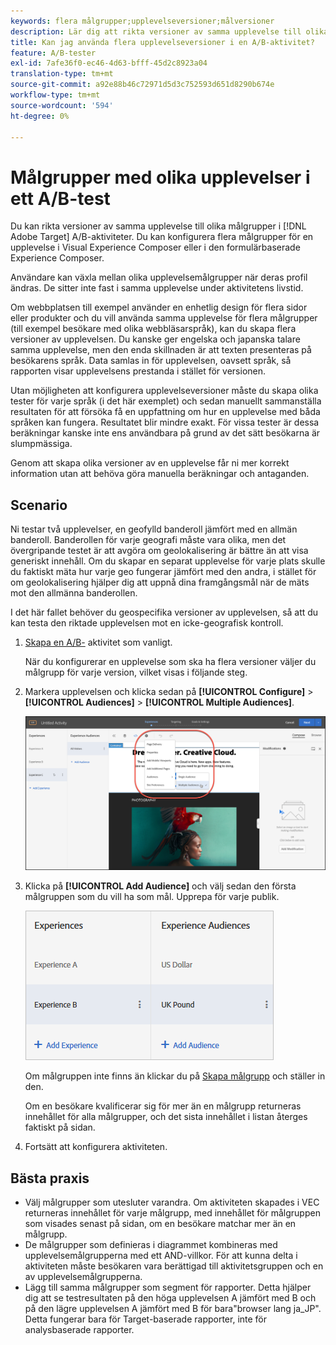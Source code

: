 ```yaml
---
keywords: flera målgrupper;upplevelseversioner;målversioner
description: Lär dig att rikta versioner av samma upplevelse till olika målgrupper i Adobe [!DNL Target] A/B-aktiviteter.
title: Kan jag använda flera upplevelseversioner i en A/B-aktivitet?
feature: A/B-tester
exl-id: 7afe36f0-ec46-4d63-bfff-45d2c8923a04
translation-type: tm+mt
source-git-commit: a92e88b46c72971d5d3c752593d651d8290b674e
workflow-type: tm+mt
source-wordcount: '594'
ht-degree: 0%

---
```


# Målgrupper med olika upplevelser i ett A/B-test

Du kan rikta versioner av samma upplevelse till olika målgrupper i [!DNL Adobe Target] A/B-aktiviteter. Du kan konfigurera flera målgrupper för en upplevelse i Visual Experience Composer eller i den formulärbaserade Experience Composer.

Användare kan växla mellan olika upplevelsemålgrupper när deras profil ändras. De sitter inte fast i samma upplevelse under aktivitetens livstid.

Om webbplatsen till exempel använder en enhetlig design för flera sidor eller produkter och du vill använda samma upplevelse för flera målgrupper (till exempel besökare med olika webbläsarspråk), kan du skapa flera versioner av upplevelsen. Du kanske ger engelska och japanska talare samma upplevelse, men den enda skillnaden är att texten presenteras på besökarens språk. Data samlas in för upplevelsen, oavsett språk, så rapporten visar upplevelsens prestanda i stället för versionen.

Utan möjligheten att konfigurera upplevelseversioner måste du skapa olika tester för varje språk (i det här exemplet) och sedan manuellt sammanställa resultaten för att försöka få en uppfattning om hur en upplevelse med båda språken kan fungera. Resultatet blir mindre exakt. För vissa tester är dessa beräkningar kanske inte ens användbara på grund av det sätt besökarna är slumpmässiga.

Genom att skapa olika versioner av en upplevelse får ni mer korrekt information utan att behöva göra manuella beräkningar och antaganden.

## Scenario

Ni testar två upplevelser, en geofylld banderoll jämfört med en allmän banderoll. Banderollen för varje geografi måste vara olika, men det övergripande testet är att avgöra om geolokalisering är bättre än att visa generiskt innehåll. Om du skapar en separat upplevelse för varje plats skulle du faktiskt mäta hur varje geo fungerar jämfört med den andra, i stället för om geolokalisering hjälper dig att uppnå dina framgångsmål när de mäts mot den allmänna banderollen.

I det här fallet behöver du geospecifika versioner av upplevelsen, så att du kan testa den riktade upplevelsen mot en icke-geografisk kontroll.

1. [Skapa en A/B-](/help/c-activities/t-test-ab/t-test-create-ab/test-create-ab.md) aktivitet som vanligt.

   När du konfigurerar en upplevelse som ska ha flera versioner väljer du målgrupp för varje version, vilket visas i följande steg.

1. Markera upplevelsen och klicka sedan på **[!UICONTROL Configure]** > **[!UICONTROL Audiences]** > **[!UICONTROL Multiple Audiences]**.

   ![Flera publiker, alternativ](/help/c-activities/t-test-ab/t-test-create-ab/assets/multiple-audiences-new.png)

1. Klicka på **[!UICONTROL Add Audience]** och välj sedan den första målgruppen som du vill ha som mål. Upprepa för varje publik.

   ![](assets/exp-versions.png)

   Om målgruppen inte finns än klickar du på [Skapa målgrupp](/help/c-target/c-audiences/create-audience.md#task_E18BD77A9A8F4ED0AC50569F94556558) och ställer in den.

   Om en besökare kvalificerar sig för mer än en målgrupp returneras innehållet för alla målgrupper, och det sista innehållet i listan återges faktiskt på sidan.

1. Fortsätt att konfigurera aktiviteten.

## Bästa praxis

* Välj målgrupper som utesluter varandra. Om aktiviteten skapades i VEC returneras innehållet för varje målgrupp, med innehållet för målgruppen som visades senast på sidan, om en besökare matchar mer än en målgrupp.
* De målgrupper som definieras i diagrammet kombineras med upplevelsemålgrupperna med ett AND-villkor. För att kunna delta i aktiviteten måste besökaren vara berättigad till aktivitetsgruppen och en av upplevelsemålgrupperna.
* Lägg till samma målgrupper som segment för rapporter. Detta hjälper dig att se testresultaten på den höga upplevelsen A jämfört med B och på den lägre upplevelsen A jämfört med B för bara&quot;browser lang ja_JP&quot;. Detta fungerar bara för Target-baserade rapporter, inte för analysbaserade rapporter.
